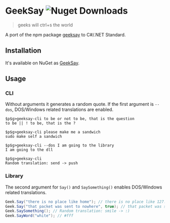 # GeekSay ![Nuget Downloads](https://img.shields.io/nuget/dt/GeekSay)
> geeks will ctrl+s the world

A port of the npm package [geeksay](https://github.com/swapagarwal/geeksay) to C#/.NET Standard.

## Installation

It's available on NuGet as [GeekSay](https://www.nuget.org/packages/GeekSay).

## Usage

### CLI

Without arguments it generates a random quote. If the first argument is `--dos`, DOS/Windows related translations are enabled.

```
$p$g>geeksay-cli to be or not to be, that is the question
to be || ! to be, that is the ?

$p$g>geeksay-cli please make me a sandwich
sudo make self a sandwich

$p$g>geeksay-cli --dos I am going to the library
I am going to the dll

$p$g>geeksay-cli
Random translation: send -> push
```

### Library

The second argument for `Say()` and `SaySomething()` enables DOS/Windows related translations.

```c#
Geek.Say("there is no place like home"); // there is no place like 127.0.0.1
Geek.Say("that packet was sent to nowhere", true); // that packet was sent to NUL
Geek.SaySomething(); // Random translation: smile -> :)
Geek.SayWord("white"); // #fff
```
